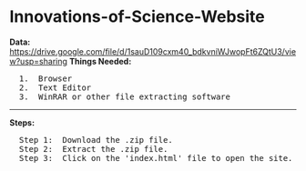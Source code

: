 # Innovations-of-Science-Website
**Data:**
https://drive.google.com/file/d/1sauD109cxm40_bdkvniWJwopFt6ZQtU3/view?usp=sharing
**Things Needed:**
<pre>
  1.  Browser
  2.  Text Editor
  3.  WinRAR or other file extracting software
</pre>
______________________________________________________________
**Steps:**
<pre>
  Step 1:  Download the .zip file.
  Step 2:  Extract the .zip file.
  Step 3:  Click on the 'index.html' file to open the site.
</pre>
